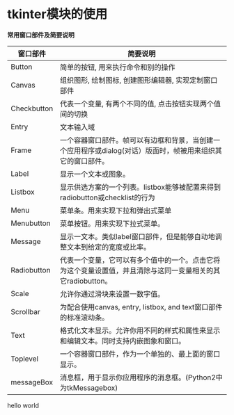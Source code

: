 # tkinter模块的使用

**常用窗口部件及简要说明**

| 窗口部件    | 简要说明                                                                                                    |
|-------------|-------------------------------------------------------------------------------------------------------------|
| Button      | 简单的按钮, 用来执行命令和别的操作                                                                          |
| Canvas      | 组织图形, 绘制图标, 创建图形编辑器, 实现定制窗口部件                                                        |
| Checkbutton | 代表一个变量, 有两个不同的值, 点击按钮实现两个值间的切换                                                    |
| Entry       | 文本输入域                                                                                                  |
| Frame       | 一个容器窗口部件。帧可以有边框和背景，当创建一个应用程序或dialog(对话）版面时，帧被用来组织其它的窗口部件。 |
| Label       | 显示一个文本或图象。                                                                                        |
| Listbox     | 显示供选方案的一个列表。listbox能够被配置来得到radiobutton或checklist的行为                                 |
| Menu        | 菜单条。用来实现下拉和弹出式菜单                                                                            |
| Menubutton  | 菜单按钮。用来实现下拉式菜单。                                                                              |
| Message     | 显示一文本。类似label窗口部件，但是能够自动地调整文本到给定的宽度或比率。                                   |
| Radiobutton | 代表一个变量，它可以有多个值中的一个。点击它将为这个变量设置值，并且清除与这同一变量相关的其它radiobutton。 |
| Scale       | 允许你通过滑块来设置一数字值。                                                                              |
| Scrollbar   | 为配合使用canvas, entry, listbox, and text窗口部件的标准滚动条。                                            |
| Text        | 格式化文本显示。允许你用不同的样式和属性来显示和编辑文本。同时支持内嵌图象和窗口。                          |
| Toplevel    | 一个容器窗口部件，作为一个单独的、最上面的窗口显示。                                                        |
| messageBox  | 消息框，用于显示你应用程序的消息框。(Python2中为tkMessagebox)                                               |

hello world
